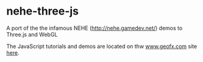 nehe-three-js
=============

A port of the the infamous NEHE (http://nehe.gamedev.net/) demos to Three.js and WebGL

The JavaScript tutorials and demos are located on thw www.geofx.com site [here](http://www.geofx.com/graphics/nehe-three-js/nehe-three-js.html).
